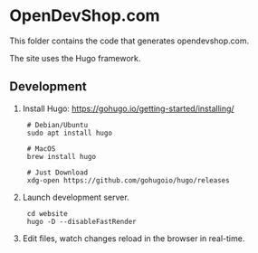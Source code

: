 # OpenDevShop.com

This folder contains the code that generates opendevshop.com.

The site uses the Hugo framework.

## Development

1. Install Hugo: https://gohugo.io/getting-started/installing/

        # Debian/Ubuntu
        sudo apt install hugo
        
        # MacOS
        brew install hugo
        
        # Just Download
        xdg-open https://github.com/gohugoio/hugo/releases
        
2. Launch development server.

        cd website
        hugo -D --disableFastRender

3. Edit files, watch changes reload in the browser in real-time.


